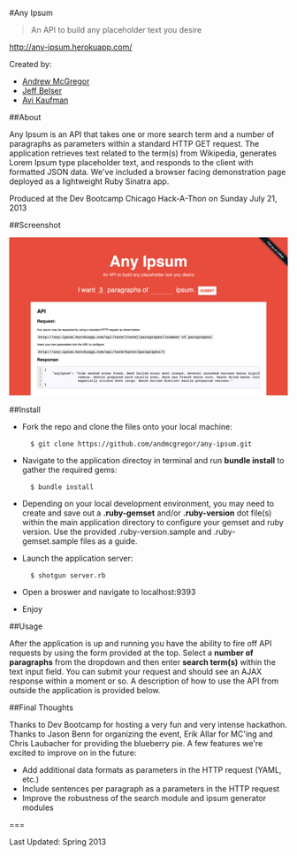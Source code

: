 #Any Ipsum

> An API to build any placeholder text you desire

<http://any-ipsum.herokuapp.com/>

Created by:

- [Andrew McGregor](https://github.com/andmcgregor)
- [Jeff Belser](https://github.com/JustAboutJeff)
- [Avi Kaufman](https://github.com/Ank13)

##About

Any Ipsum is an API that takes one or more search term and a number of paragraphs as parameters within a standard HTTP GET request. The application retrieves text related to the term(s) from Wikipedia, generates Lorem Ipsum type placeholder text, and responds to the client with formatted JSON data. We've included a browser facing demonstration page deployed as a lightweight Ruby Sinatra app.

Produced at the Dev Bootcamp Chicago Hack-A-Thon on Sunday July 21, 2013

##Screenshot

![Any Ipsum](/any-ipsum.png)

##Install

- Fork the repo and clone the files onto your local machine:

    	$ git clone https://github.com/andmcgregor/any-ipsum.git

- Navigate to the application directoy in terminal and run **bundle install** to gather the required gems:

    	$ bundle install

- Depending on your local development environment, you may need to create and save out a **.ruby-gemset** and/or **.ruby-version** dot file(s) within the main application directory to configure your gemset and ruby version. Use the provided .ruby-version.sample and .ruby-gemset.sample files as a guide.

- Launch the application server:

    	$ shotgun server.rb

- Open a broswer and navigate to localhost:9393

- Enjoy

##Usage

After the application is up and running you have the ability to fire off API requests by using the form provided at the top. Select a **number of paragraphs** from the dropdown and then enter **search term(s)** within the text input field. You can submit your request and should see an AJAX response within a moment or so. A description of how to use the API from outside the application is provided below.

##Final Thoughts

Thanks to Dev Bootcamp for hosting a very fun and very intense hackathon. Thanks to Jason Benn for organizing the event, Erik Allar for MC'ing and Chris Laubacher for providing the blueberry pie. A few features we're excited to improve on in the future:

- Add additional data formats as parameters in the HTTP request (YAML, etc.)
- Include sentences per paragraph as a parameters in the HTTP request
- Improve the robustness of the search module and ipsum generator modules

===

Last Updated: Spring 2013
